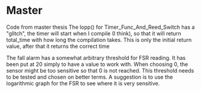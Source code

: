 # Master
Code from master thesis
The lopp() for Timer_Func_And_Reed_Switch has a "glitch", the timer will start when I compile (I think), so that it will return total_time 
with how long the compilation takes. This is only the initial return value, after that it returns the correct time

The fall alarm has a somewhat arbitrary threshold for FSR reading. It has been put at 20 simply to have a value to work with. When choosing 0, the sensor might be too sensitive so that 0 is not reached. This threshold needs to be tested and chosen on better terms. A suggestion is to use the logarithmic graph for the FSR to see where it is very sensitive.
